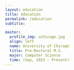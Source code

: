 ```yaml
---
layout: education
title: education
permalink: /education
subtitle:

master:
  profile_img: uchicago.jpg
  align: left
  name: University of Chicago
  title: Pre-Doctoral M.S.
  major: Computer Science
  time: (Sep, 2023 - Present)
---
```


